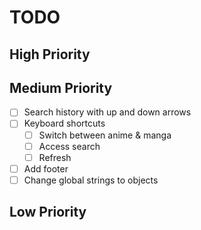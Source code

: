 # TODO

## High Priority

## Medium Priority

- [ ] Search history with up and down arrows
- [ ] Keyboard shortcuts
  - [ ] Switch between anime & manga
  - [ ] Access search
  - [ ] Refresh
- [ ] Add footer
- [ ] Change global strings to objects

## Low Priority
